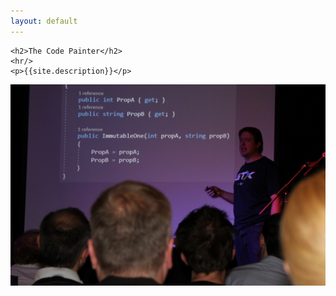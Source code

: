 ```yaml
---
layout: default
---
```


<!--start : hero -->
<div id="hero_cont">

  <div class="hero_txt">

    <h2>The Code Painter</h2>
    <hr/>
    <p>{{site.description}}</p>
  </div>
<p><a href="#about" class="scroll"><i class="icon-angle-down"></i></a></p>
  <div class="hero_img">
    <img src="/Content/img/IMG_4858.JPG">
  </div>  
</div>
<!--end : hero -->